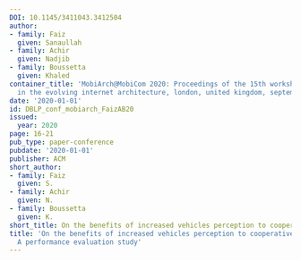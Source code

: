 ```yaml
---
DOI: 10.1145/3411043.3412504
author:
- family: Faiz
  given: Sanaullah
- family: Achir
  given: Nadjib
- family: Boussetta
  given: Khaled
container_title: 'MobiArch@MobiCom 2020: Proceedings of the 15th workshop on mobility
  in the evolving internet architecture, london, united kingdom, september 21, 2020'
date: '2020-01-01'
id: DBLP_conf_mobiarch_FaizAB20
issued:
  year: 2020
page: 16-21
pub_type: paper-conference
pubdate: '2020-01-01'
publisher: ACM
short_author:
- family: Faiz
  given: S.
- family: Achir
  given: N.
- family: Boussetta
  given: K.
short_title: On the benefits of increased vehicles perception to cooperative communications
title: 'On the benefits of increased vehicles perception to cooperative communications:
  A performance evaluation study'
---
```

